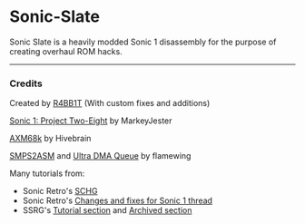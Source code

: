 # Sonic-Slate

Sonic Slate is a heavily modded Sonic 1 disassembly for the purpose of creating overhaul ROM hacks.

---
### Credits

Created by [R4BB1T](https://github.com/RabbitDev4) (With custom fixes and additions)

[Sonic 1: Project Two-Eight](http://info.sonicretro.org/Project_Sonic_1:_Two-Eight) by MarkeyJester

[AXM68k](https://github.com/cvghivebrain/axm68k) by Hivebrain

[SMPS2ASM](https://forums.sonicretro.org/index.php?threads/smps2asm-and-improved-s-k-driver.26876/) and [Ultra DMA Queue](https://github.com/flamewing/ultra-dma-queue) by flamewing

Many tutorials from:
- Sonic Retro's [SCHG](http://info.sonicretro.org/Category:SCHG_How-tos_(Sonic_the_Hedgehog_(16-bit)))
- Sonic Retro's [Changes and fixes for Sonic 1 thread](https://forums.sonicretro.org/index.php?threads/some-changes-fixes-for-sonic-1.29751/)
- SSRG's [Tutorial section](https://sonicresearch.org/community/index.php?forums/tutorials.60/) and [Archived section](https://sonicresearch.org/community/index.php?forums/tutorials-archive.107/)